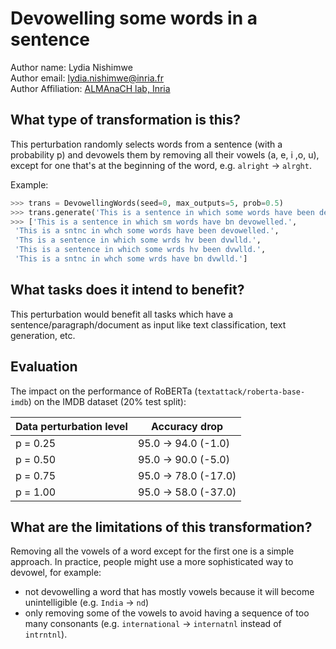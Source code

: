 # Devowelling some words in a sentence

Author name: Lydia Nishimwe \
Author email: lydia.nishimwe@inria.fr \
Author Affiliation: [ALMAnaCH lab, Inria](https://files.inria.fr/almanach/index-en.html)

## What type of transformation is this?

This perturbation randomly selects words from a sentence (with a probability p) and devowels them by removing all their vowels (a, e, i ,o, u), except for one that's at the beginning of the word, e.g. `alright` -> `alrght`.

Example:
```python
>>> trans = DevowellingWords(seed=0, max_outputs=5, prob=0.5)
>>> trans.generate('This is a sentence in which some words have been devowelled.')
>>> ['This is a sentence in which sm words have bn devowelled.',
 'This is a sntnc in whch some words have been devowelled.',
 'Ths is a sentence in which some wrds hv been dvwlld.',
 'This is a sentence in which some wrds hv been dvwlld.',
 'This is a sntnc in whch some wrds have bn dvwlld.']
```

## What tasks does it intend to benefit?

This perturbation would benefit all tasks which have a sentence/paragraph/document as input like text classification,
text generation, etc. 

## Evaluation

The impact on the performance of RoBERTa (`textattack/roberta-base-imdb`) on the IMDB dataset (20% test split):

| Data perturbation level | Accuracy drop |
|---|---|
| p = 0.25 | 95.0 -> 94.0 (-1.0) |
| p = 0.50 | 95.0 -> 90.0 (-5.0) |
| p = 0.75 | 95.0 -> 78.0 (-17.0) |
| p = 1.00 | 95.0 -> 58.0 (-37.0) |

## What are the limitations of this transformation?

Removing all the vowels of a word except for the first one is a simple approach. In practice, people might use a more sophisticated way to devowel, for example:
- not devowelling a word that has mostly vowels because it will become unintelligible (e.g. `India` -> `nd`)
- only removing some of the vowels to avoid having a sequence of too many consonants (e.g. `international` -> `internatnl` instead of `intrntnl`).
